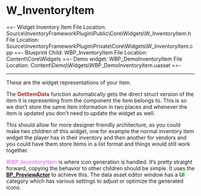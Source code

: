 # W_InventoryItem
==- Widget Inventory Item
File Location: Source\InventoryFrameworkPlugin\Public\Core\Widgets\W_InventoryItem.h
File Location: Source\InventoryFrameworkPlugin\Private\Core\Widgets\W_InventoryItem.cpp
==- Blueprint Child: WBP_InventoryItem
File Location: Content\Core\Widgets
==- Demo widget: WBP_DemoInventoryItem
File Location: Content\Demo\Widgets\WBP_DemoInventoryItem.uasset
==-

---

These are the widget representations of your item.

The <span style="color:brown">**GetItemData**</span> function automatically gets the direct struct version of the item it is representing from the component the item belongs to. This is so we don’t store the same item information in two places and whenever the item is updated you don’t need to update the widget as well.

This should allow for more designer friendly architecture, as you could make two children of this widget, one for example the normal inventory item widget the player has in their inventory and then another for vendors and you could have them store items in a list format and things would still work together.

<span style="color:violet">**WBP_InventoryItem**</span> is where icon generation is handled. It’s pretty straight forward, copying the behavior to other children should be simple. It uses the [**BP_PreviewActor**](https://inventoryframework.github.io/classes-and-settings/bp_previewactor/) to achieve this.
The data asset editor window has a <span style="color:green">**UI**</span> category which has various settings to adjust or optimize the generated icons.